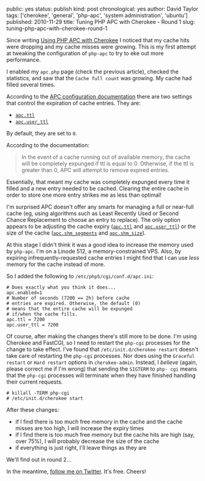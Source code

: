 public: yes
status: publish
kind: post
chronological: yes
author: David Taylor
tags: ['cherokee', 'general', 'php-apc', 'system administration', 'ubuntu']
published: 2010-11-29
title: Tuning PHP APC with Cherokee - Round 1
slug: tuning-php-apc-with-cherokee-round-1

Since writing [Using PHP APC with Cherokee](http://www.cloudartisan.com/2010/11/using-php-apc-with-cherokee/) I noticed that my cache hits were dropping and my cache misses were growing.  This is my first attempt at tweaking the configuration of `php-apc` to try to eke out more performance.

I enabled my `apc.php` page (check the previous article), checked the statistics, and saw that the `Cache full count` was growing. My cache had filled several times.

According to the [APC configuration documentation](http://www.php.net/manual/en/apc.configuration.php) there are two settings that control the expiration of cache entries. They are:

  * [`apc.ttl`](http://www.php.net/manual/en/apc.configuration.php#ini.apc.ttl)
  * [`apc.user_ttl`](http://www.php.net/manual/en/apc.configuration.php#ini.apc.user-ttl)
  
By default, they are set to `0`.

According to the documentation:

> In the event of a cache running out of available memory, the cache will be completely expunged if ttl is equal to 0. Otherwise, if the ttl is greater than 0, APC will attempt to remove expired entries.

  
Essentially, that meant my cache was completely expunged every time it filled and a new entry needed to be cached. Clearing the entire cache in order to store one more entry strikes me as less than optimal!

I'm surprised APC doesn't offer any smarts for managing a full or near-full cache (eg, using algorithms such as Least Recently Used or Second Chance Replacement to choose an entry to replace). The only option appears to be adjusting the cache expiry ([`apc.ttl`](http://www.php.net/manual/en/apc.configuration.php#ini.apc.ttl) and [`apc.user_ttl`](http://www.php.net/manual/en/apc.configuration.php#ini.apc.user-ttl)) or the size of the cache ([`apc.shm_segments`](http://www.php.net/manual/en/apc.configuration.php#ini.apc.shm-segments) and [`apc.shm_size`](http://www.php.net/manual/en/apc.configuration.php#ini.apc.shm-size)).

At this stage I didn't think it was a good idea to increase the memory used by `php-apc`. I'm on a Linode 512, a memory-constrained VPS. Also, by expiring infrequently-requested cache entries I might find that I can use _less_ memory for the cache instead of more.

So I added the following to `/etc/php5/cgi/conf.d/apc.ini`:


    # Does exactly what you think it does...
    apc.enabled=1
    # Number of seconds (7200 == 2h) before cache
    # entries are expired. Otherwise, the default (0)
    # means that the entire cache will be expunged
    # if/when the cache fills.
    apc.ttl = 7200
    apc.user_ttl = 7200


Of course, after making the changes there's still more to be done. I'm using Cherokee and FastCGI, so I need to restart the `php-cgi` processes for the change to take effect. I've found that `/etc/init.d/cherokee restart` doesn't take care of restarting the `php-cgi` processes. Nor does using the `Graceful restart` or `Hard restart` options in `cherokee-admin`. Instead, I _believe_ (again, please correct me if I'm wrong) that sending the `SIGTERM` to `php- cgi` means that the `php-cgi` processes will terminate when they have finished handling their current requests.


    # killall -TERM php-cgi
    # /etc/init.d/cherokee start

  
After these changes:

  * if I find there is too much free memory in the cache and the cache misses are too high, I will increase the expiry times
  * if I find there is too much free memory but the cache hits are high (say, over 75%), I will probably decrease the size of the cache
  * if everything is just right, I'll leave things as they are
  
We'll find out in round 2...

In the meantime, [follow me on Twitter](http://twitter.com/davidltaylor). It's free. Cheers!
